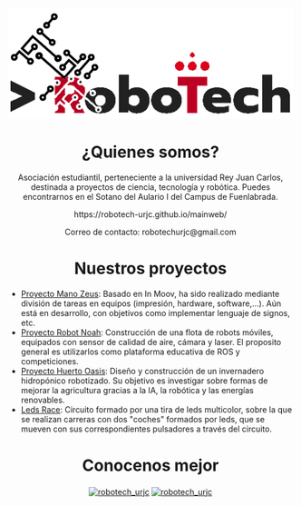 <p align="center"> <a href="https://github.com/RoboTech-URJC/Logo/blob/master/propuestas/logo_no_underscore.png" target="blank"><img src="https://github.com/RoboTech-URJC/Logo/blob/master/propuestas/logo_no_underscore.png" alt="" /></a> </p>

<h1 align="center">¿Quienes somos?</h1>

<p align="center"> 
Asociación estudiantil, perteneciente a la universidad Rey Juan Carlos, destinada a proyectos de ciencia, tecnología y robótica. Puedes encontrarnos en el Sotano del Aulario I del Campus de Fuenlabrada.
</p>
<p align="center"> 
https://robotech-urjc.github.io/mainweb/
</p>
<p align="center"> 
Correo de contacto: robotechurjc@gmail.com
</p>

<h1 align="center">Nuestros proyectos</h1>

* [Proyecto Mano Zeus](https://github.com/RoboTech-URJC/Mano-Zeus): Basado en In Moov, ha sido realizado mediante división de tareas en equipos (impresión, hardware, software,...). Aún está en desarrollo, con objetivos como implementar lenguaje de signos, etc.
* [Proyecto Robot Noah](https://github.com/RoboTech-URJC/noah_hardware): Construcción de una flota de robots móviles, equipados con sensor de calidad de aire, cámara y laser. El proposito general es utilizarlos como plataforma educativa de ROS y competiciones.
* [Proyecto Huerto Oasis](https://github.com/RoboTech-URJC/Oasis): Diseño y construcción de un invernadero hidropónico robotizado. Su objetivo es investigar sobre formas de mejorar la agricultura gracias a la IA, la robótica y las energías renovables.
* [Leds Race](https://github.com/RoboTech-URJC/led-race): Circuito formado por una tira de leds multicolor, sobre la que se realizan carreras con dos "coches" formados por leds, que se mueven con sus correspondientes pulsadores a través del circuito.

<h1 align="center">Conocenos mejor</h1>

<p align="center"> 
<a href="https://twitter.com/robotech_urjc" target="blank"><img align="center" src="https://raw.githubusercontent.com/rahuldkjain/github-profile-readme-generator/master/src/images/icons/Social/twitter.svg" alt="robotech_urjc" height="60" width="60" /></a> 
<a href="https://instagram.com/robotech_urjc" target="blank"><img align="center" src="https://raw.githubusercontent.com/rahuldkjain/github-profile-readme-generator/master/src/images/icons/Social/instagram.svg" alt="robotech_urjc" height="60" width="60" /></a>
</p>

